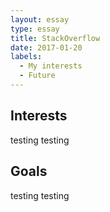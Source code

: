 ```yaml
---
layout: essay
type: essay
title: StackOverflow
date: 2017-01-20
labels:
  - My interests
  - Future
---
```



## Interests
testing testing


## Goals
testing testing

